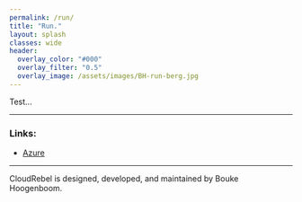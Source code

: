 ```yaml
---
permalink: /run/
title: "Run."
layout: splash
classes: wide
header:
  overlay_color: "#000"
  overlay_filter: "0.5"
  overlay_image: /assets/images/BH-run-berg.jpg
---
```


Test...

---
### Links:

- [Azure](https://azure.com/)

---

CloudRebel is designed, developed, and maintained by Bouke Hoogenboom.